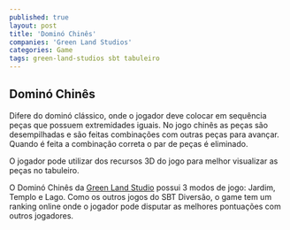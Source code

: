 ```yaml
---
published: true
layout: post
title: 'Dominó Chinês'
companies: 'Green Land Studios'
categories: Game
tags: green-land-studios sbt tabuleiro
---
```

## Dominó Chinês
Difere do dominó clássico, onde o jogador deve colocar em sequência peças que possuem extremidades iguais. No jogo chinês as peças são desempilhadas e são feitas combinações com outras peças para avançar. Quando é feita a combinação correta o par de peças é eliminado.

O jogador pode utilizar dos recursos 3D do jogo para melhor visualizar as peças no tabuleiro.

O Dominó Chinês da [Green Land Studio](http://www.greenlandstudios.com/) possui 3 modos de jogo: Jardim, Templo e Lago. Como os outros jogos do SBT Diversão, o game tem um ranking online onde o jogador pode disputar as melhores pontuações com outros jogadores.